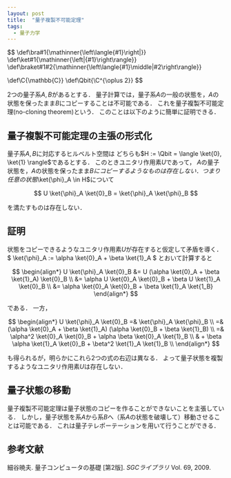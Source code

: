 ```yaml
---
layout: post
title:  "量子複製不可能定理"
tags:
  - 量子力学
---
```

$$
\def\bra#1{\mathinner{\left\langle{#1}\right|}}
\def\ket#1{\mathinner{\left|{#1}\right\rangle}}
\def\braket#1#2{\mathinner{\left\langle{#1}\middle|#2\right\rangle}}

\def\C{\mathbb{C}}
\def\Qbit{\C^{\oplus 2}}
$$

2つの量子系$A, B$があるとする．
量子計算では，量子系$A$の一般の状態を，$A$の状態を保ったまま$B$にコピーすることは不可能である．
これを量子複製不可能定理(no-cloning theorem)という．
このことは以下のように簡単に証明できる．

## 量子複製不可能定理の主張の形式化
量子系$A, B$に対応するヒルベルト空間は
どちらも$H := \Qbit = \langle \ket{0}, \ket{1} \rangle$であるとする．
このときユニタリ作用素$U$であって，
$A$の量子状態を，$A$の状態を保ったまま${B}にコピーするようなものは存在しない．
つまり任意の状態$\ket{\phi}_A \in H$について

$$
U \ket{\phi}_A \ket{0}_B = \ket{\phi}_A \ket{\phi}_B
$$

を満たすものは存在しない．

## 証明
状態をコピーできるようなユニタリ作用素$U$が存在すると仮定して矛盾を導く．
$ \ket{\phi}_A := \alpha \ket{0}_A + \beta \ket{1}_A $
とおいて計算すると

$$
\begin{align*}
  U \ket{\phi}_A \ket{0}_B
  &= U (\alpha \ket{0}_A + \beta \ket{1}_A) \ket{0}_B \\
  &= \alpha U \ket{0}_A \ket{0}_B + \beta U \ket{1}_A \ket{0}_B \\
  &= \alpha \ket{0}_A \ket{0}_B + \beta \ket{1}_A \ket{1_B}
\end{align*}
$$

である．
一方，

$$
\begin{align*}
  U \ket{\phi}_A \ket{0}_B
  =& \ket{\phi}_A \ket{\phi}_B \\
  =& (\alpha \ket{0}_A + \beta \ket{1}_A) (\alpha \ket{0}_B + \beta \ket{1}_B) \\
  =& \alpha^2 \ket{0}_A \ket{0}_B + \alpha \beta \ket{0}_A \ket{1}_B \\
  &  + \beta \alpha \ket{1}_A \ket{0}_B + \beta^2 \ket{1}_A \ket{1}_B \\
\end{align*}
$$

も得られるが，明らかにこれら2つの式の右辺は異なる．
よって量子状態を複製するようなユニタリ作用素$U$は存在しない．

## 量子状態の移動
量子複製不可能定理は量子状態のコピーを作ることができないことを主張している．
しかし，量子状態を系$A$から系$B$へ（系$A$の状態を破壊して）移動させることは可能である．
これは量子テレポーテーションを用いて行うことができる．

## 参考文献
細谷暁夫. 量子コンピュータの基礎 [第2版]. *SGCライブラリ* Vol. 69, 2009.
